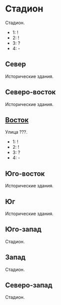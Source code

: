 # Стадион

Стадион.

* 1:    !
* 2:    !
* 3:    ?
* 4:    -

## Север

Исторические здания.

## Северо-восток

Исторические здания.

## [Восток](./520155.md)

Улица ???.

* 1:    !
* 2:    !
* 3:    ?
* 4:    -

## Юго-восток

Исторические здания.

## Юг

Исторические здания.

## Юго-запад

Стадион.

## Запад

Стадион.

## Северо-запад

Стадион.
